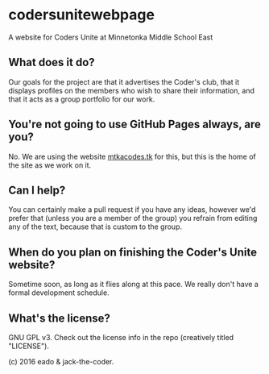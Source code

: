 # codersunitewebpage
A website for Coders Unite at Minnetonka Middle School East

## What does it do?
Our goals for the project are that it advertises the Coder's club, that it displays profiles on the members who wish to share their information, and that it acts as a group portfolio for our work. 

## You're not going to use GitHub Pages always, are you?
No. We are using the website [mtkacodes.tk](http://mtkacodes.tk) for this, but this is the home of the site as we work on it. 

## Can I help?
You can certainly make a pull request if you have any ideas, however we'd prefer that (unless you are a member of the group) you refrain from editing any of the text, because that is custom to the group. 

## When do you plan on finishing the Coder's Unite website?
Sometime soon, as long as it flies along at this pace. We really don't have a formal development schedule. 

## What's the license?
GNU GPL v3. Check out the license info in the repo (creatively titled "LICENSE").


(c) 2016 eado & jack-the-coder. 




